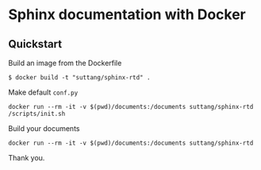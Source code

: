 # Sphinx documentation with Docker

## Quickstart

Build an image from the Dockerfile

```
$ docker build -t "suttang/sphinx-rtd" .
```

Make default `conf.py`

```
docker run --rm -it -v $(pwd)/documents:/documents suttang/sphinx-rtd /scripts/init.sh
```

Build your documents

```
docker run --rm -it -v $(pwd)/documents:/documents suttang/sphinx-rtd
```

Thank you.